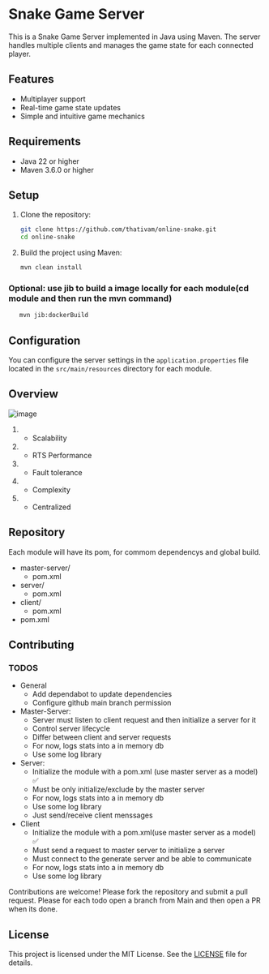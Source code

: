 # Snake Game Server

This is a Snake Game Server implemented in Java using Maven. The server handles multiple clients and manages the game state for each connected player.

## Features

- Multiplayer support
- Real-time game state updates
- Simple and intuitive game mechanics

## Requirements

- Java 22 or higher
- Maven 3.6.0 or higher

## Setup

1. Clone the repository:

   ```sh
   git clone https://github.com/thativam/online-snake.git
   cd online-snake
   ```

2. Build the project using Maven:

   ```sh
   mvn clean install
   ```

### Optional: use jib to build a image locally for each module(cd module and then run the mvn command)
```sh
   mvn jib:dockerBuild
```

## Configuration

You can configure the server settings in the `application.properties` file located in the `src/main/resources` directory for each module.



## Overview
![image](https://github.com/user-attachments/assets/318b5d09-b126-43d0-9b47-56f71508de39)

1. + Scalability
2. + RTS Performance
3. - Fault tolerance
4. - Complexity
5. + Centralized
     
## Repository
Each module will have its pom, for commom dependencys and global build.
- master-server/
     - pom.xml
- server/
     - pom.xml
- client/
     - pom.xml
- pom.xml

## Contributing

### TODOS
- General
   - Add dependabot to update dependencies
   - Configure github main branch permission
- Master-Server:
   - Server must listen to client request and then initialize a server for it
   - Control server lifecycle
   - Differ between client and server requests
   - For now, logs stats into a in memory db
   - Use some log library
- Server:
   - Initialize the module with a pom.xml (use master server as a model) ✅
   - Must be only initialize/exclude by the master server
   - For now, logs stats into a in memory db
   - Use some log library
   - Just send/receive client menssages
- Client
   - Initialize the module with a pom.xml(use master server as a model) ✅
   - Must send a request to master server to initialize a server
   - Must connect to the generate server and be able to communicate
   - For now, logs stats into a in memory db
   - Use some log library

Contributions are welcome! Please fork the repository and submit a pull request.
Please for each todo open a branch from Main and then open a PR when its done.
## License

This project is licensed under the MIT License. See the [LICENSE](LICENSE) file for details.
